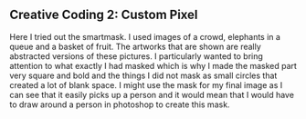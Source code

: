 ## Creative Coding 2: Custom Pixel

Here I tried out the smartmask. I used images of a crowd, elephants in a queue and a basket of fruit. The artworks that are shown are really abstracted versions of these pictures. I particularly wanted to bring attention to what exactly I had masked which is why I made the masked part very square and bold and the things I did not mask as small circles that created a lot of blank space. I might use the mask for my final image as I can see that it easily picks up a person and it would mean that I would have to draw around a person in photoshop to create this mask.
